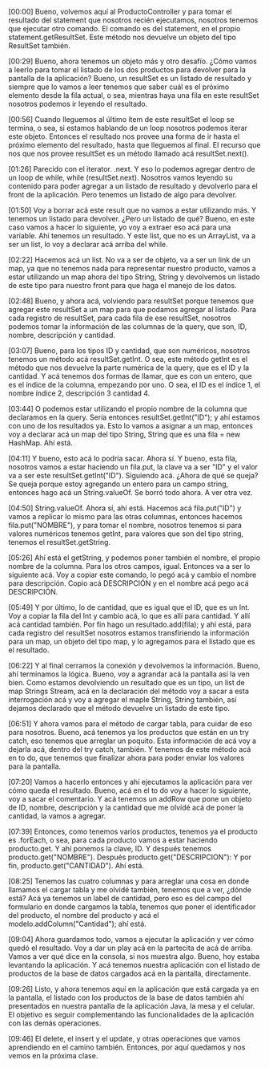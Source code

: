 [00:00] Bueno, volvemos aquí al ProductoController y para tomar el resultado del statement que nosotros recién ejecutamos, nosotros tenemos que ejecutar otro comando. El comando es del statement, en el propio statement.getResultSet. Este método nos devuelve un objeto del tipo ResultSet también.

[00:29] Bueno, ahora tenemos un objeto más y otro desafío. ¿Cómo vamos a leerlo para tomar el listado de los dos productos para devolver para la pantalla de la aplicación? Bueno, un resultSet es un listado de resultado y siempre que lo vamos a leer tenemos que saber cuál es el próximo elemento desde la fila actual, o sea, mientras haya una fila en este resultSet nosotros podemos ir leyendo el resultado.

[00:56] Cuando lleguemos al último ítem de este resultSet el loop se termina, o sea, si estamos hablando de un loop nosotros podemos iterar este objeto. Entonces el resultado nos provee una forma de ir hasta el próximo elemento del resultado, hasta que lleguemos al final. El recurso que nos que nos provee resultSet es un método llamado acá resultSet.next().

[01:26] Parecido con el iterator. .next. Y eso lo podemos agregar dentro de un loop de while, while (resultSet.next). Nosotros vamos leyendo su contenido para poder agregar a un listado de resultado y devolverlo para el front de la aplicación. Pero tenemos un listado de algo para devolver.

[01:50] Voy a borrar acá este result que no vamos a estar utilizando más. Y tenemos un listado para devolver. ¿Pero un listado de qué? Bueno, en este caso vamos a hacer lo siguiente, yo voy a extraer eso acá para una variable. Ahí tenemos un resultado. Y este list, que no es un ArrayList, va a ser un list, lo voy a declarar acá arriba del while.

[02:22] Hacemos acá un list. No va a ser de objeto, va a ser un link de un map, ya que no tenemos nada para representar nuestro producto, vamos a estar utilizando un map ahora del tipo String, String y devolvemos un listado de este tipo para nuestro front para que haga el manejo de los datos.

[02:48] Bueno, y ahora acá, volviendo para resultSet porque tenemos que agregar este resultSet a un map para que podamos agregar al listado. Para cada registro de resultSet, para cada fila de ese resultSet, nosotros podemos tomar la información de las columnas de la query, que son, ID, nombre, descripción y cantidad.

[03:07] Bueno, para los tipos ID y cantidad, que son numéricos, nosotros tenemos un método acá resultSet.getInt. O sea, este método getInt es el método que nos devuelve la parte numérica de la query, que es el ID y la cantidad. Y acá tenemos dos formas de llamar, que es con un entero, que es el índice de la columna, empezando por uno. O sea, el ID es el índice 1, el nombre índice 2, descripción 3 cantidad 4.

[03:44] O podemos estar utilizando el propio nombre de la columna que declaramos en la query. Sería entonces resultSet.getInt("ID"); y ahí estamos con uno de los resultados ya. Esto lo vamos a asignar a un map, entonces voy a declarar acá un map del tipo String, String que es una fila = new HashMap. Ahí está.

[04:11] Y bueno, esto acá lo podría sacar. Ahora sí. Y bueno, esta fila, nosotros vamos a estar haciendo un fila.put, la clave va a ser "ID" y el valor va a ser este resultSet.getInt("ID"). Siguiendo acá. ¿Ahora de qué se queja? Se queja porque estoy agregando un entero para un campo string, entonces hago acá un String.valueOf. Se borró todo ahora. A ver otra vez.

[04:50] String.valueOf. Ahora sí, ahí está. Hacemos acá fila.put("ID") y vamos a replicar lo mismo para las otras columnas, entonces hacemos fila.put("NOMBRE"), y para tomar el nombre, nosotros tenemos si para valores numéricos tenemos getInt, para valores que son del tipo string, tenemos el resultSet.getString.

[05:26] Ahí está el getString, y podemos poner también el nombre, el propio nombre de la columna. Para los otros campos, igual. Entonces va a ser lo siguiente acá. Voy a copiar este comando, lo pegó acá y cambio el nombre para descripción. Copio acá DESCRIPCIÓN y en el nombre acá pego acá DESCRIPCIÓN.

[05:49] Y por último, lo de cantidad, que es igual que el ID, que es un Int. Voy a copiar la fila del Int y cambio acá, lo que es allí para cantidad. Y allí acá cantidad también. Por fin hago un resultado.add(fila); y ahí está, para cada registro del resultSet nosotros estamos transfiriendo la información para un map, un objeto del tipo map, y lo agregamos para el listado que es el resultado.

[06:22] Y al final cerramos la conexión y devolvemos la información. Bueno, ahí terminamos la lógica. Bueno, voy a agrandar acá la pantalla así la ven bien. Como estamos devolviendo un resultado que es un tipo, un list de map Strings Stream, acá en la declaración del método voy a sacar a esta interrogación acá y voy a agregar el maple String, String también, así dejamos declarado que el método devuelve un listado de este tipo.

[06:51] Y ahora vamos para el método de cargar tabla, para cuidar de eso para nosotros. Bueno, acá tenemos ya los productos que están en un try catch, eso tenemos que arreglar un poquito. Esta información de acá voy a dejarla acá, dentro del try catch, también. Y tenemos de este método acá en to do, que tenemos que finalizar ahora para poder enviar los valores para la pantalla.

[07:20] Vamos a hacerlo entonces y ahí ejecutamos la aplicación para ver cómo queda el resultado. Bueno, acá en el to do voy a hacer lo siguiente, voy a sacar el comentario. Y acá tenemos un addRow que pone un objeto de ID, nombre, descripción y la cantidad que me olvidé acá de poner la cantidad, la vamos a agregar.

[07:39] Entonces, como tenemos varios productos, tenemos ya el producto es .forEach, o sea, para cada producto vamos a estar haciendo producto.get. Y ahí ponemos la clave, ID. Y después tenemos producto.get("NOMBRE"). Después producto.get("DESCRIPCION"): Y por fin, producto.get("CANTIDAD"). Ahí está.

[08:25] Tenemos las cuatro columnas y para arreglar una cosa en donde llamamos el cargar tabla y me olvidé también, tenemos que a ver, ¿dónde está? Acá ya tenemos un label de cantidad, pero eso es del campo del formulario en donde cargamos la tabla, tenemos que poner el identificador del producto, el nombre del producto y acá el modelo.addColumn("Cantidad"); ahí está.

[09:04] Ahora guardamos todo, vamos a ejecutar la aplicación y ver cómo quedó el resultado. Voy a dar un play acá en la partecita de acá de arriba. Vamos a ver qué dice en la consola, si nos muestra algo. Bueno, hoy estaba levantando la aplicación. Y acá tenemos nuestra aplicación con el listado de productos de la base de datos cargados acá en la pantalla, directamente.

[09:26] Listo, y ahora tenemos aquí en la aplicación que está cargada ya en la pantalla, el listado con los productos de la base de datos también ahí presentados en nuestra pantalla de la aplicación Java, la mesa y el celular. El objetivo es seguir complementando las funcionalidades de la aplicación con las demás operaciones.

[09:46] El delete, el insert y el update, y otras operaciones que vamos aprendiendo en el camino también. Entonces, por aquí quedamos y nos vemos en la próxima clase.